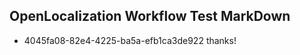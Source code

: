 ## OpenLocalization Workflow Test MarkDown
* 4045fa08-82e4-4225-ba5a-efb1ca3de922 thanks!

<!--HONumber=Aug16_HO4-->


